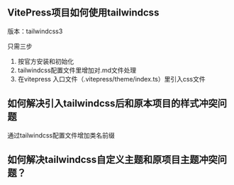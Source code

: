## VitePress项目如何使用tailwindcss

版本：tailwindcss3

只需三步

1. 按官方安装和初始化
2. tailwindcss配置文件里增加对.md文件处理
3. 在vitepress 入口文件（.vitepress/theme/index.ts）里引入css文件


## 如何解决引入tailwindcss后和原本项目的样式冲突问题
通过tailwindcss配置文件增加类名前缀

## 如何解决tailwindcss自定义主题和原项目主题冲突问题？
